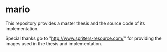 # mario
This repository provides a master thesis and the source code of its implementation. 

Special thanks go to "http://www.spriters-resource.com/" for providing the images used in the thesis and implementation. 
